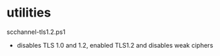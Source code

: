 # utilities

scchannel-tls1.2.ps1
- disables TLS 1.0 and 1.2, enabled TLS1.2 and disables weak ciphers
